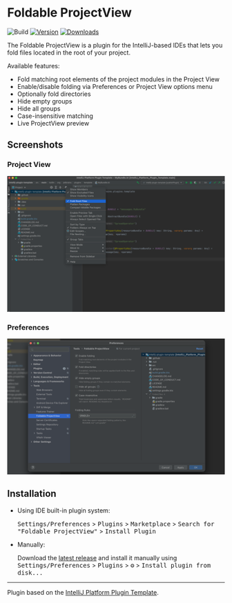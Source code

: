 # Foldable ProjectView

![Build](https://github.com/hsz/intellij-foldable-projectview/workflows/Build/badge.svg)
[![Version](https://img.shields.io/jetbrains/plugin/v/17288.svg)](https://plugins.jetbrains.com/plugin/17288)
[![Downloads](https://img.shields.io/jetbrains/plugin/d/17288.svg)](https://plugins.jetbrains.com/plugin/17288)

<!-- Plugin description -->

The Foldable ProjectView is a plugin for the IntelliJ-based IDEs that lets you fold files located in the root of your project.

Available features:
- Fold matching root elements of the project modules in the Project View
- Enable/disable folding via Preferences or Project View options menu
- Optionally fold directories
- Hide empty groups
- Hide all groups
- Case-insensitive matching
- Live ProjectView preview

<!-- Plugin description end -->

## Screenshots

### Project View
![Project View](.github/readme/project-view.png)

### Preferences
![Preferences](.github/readme/preferences.png)

## Installation

- Using IDE built-in plugin system:
  
  <kbd>Settings/Preferences</kbd> > <kbd>Plugins</kbd> > <kbd>Marketplace</kbd> > <kbd>Search for "Foldable ProjectView"</kbd> >
  <kbd>Install Plugin</kbd>
  
- Manually:

  Download the [latest release](https://github.com/hsz/intellij-foldable-projectview/releases/latest) and install it manually using
  <kbd>Settings/Preferences</kbd> > <kbd>Plugins</kbd> > <kbd>⚙️</kbd> > <kbd>Install plugin from disk...</kbd>


---
Plugin based on the [IntelliJ Platform Plugin Template][template].

[template]: https://github.com/JetBrains/intellij-platform-plugin-template
